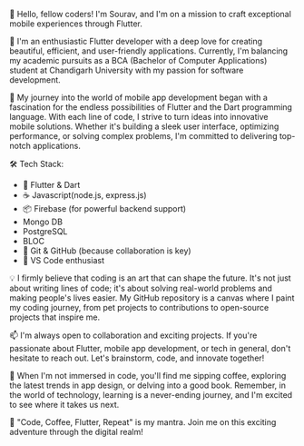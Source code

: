 👋 Hello, fellow coders! I'm Sourav, and I'm on a mission to craft exceptional mobile experiences through Flutter.

🚀 I'm an enthusiastic Flutter developer with a deep love for creating beautiful, efficient, and user-friendly applications. Currently, I'm balancing my academic pursuits as a BCA (Bachelor of Computer Applications) student at Chandigarh University with my passion for software development.

📱 My journey into the world of mobile app development began with a fascination for the endless possibilities of Flutter and the Dart programming language. With each line of code, I strive to turn ideas into innovative mobile solutions. Whether it's building a sleek user interface, optimizing performance, or solving complex problems, I'm committed to delivering top-notch applications.

🛠️ Tech Stack:
   - 📱 Flutter & Dart
   - ☕ Javascript(node.js, express.js)
   - 📦 Firebase (for powerful backend support)
   -    Mongo DB
   -    PostgreSQL
   -    BLOC
   - 🧰 Git & GitHub (because collaboration is key)
   - 🚀 VS Code enthusiast

💡 I firmly believe that coding is an art that can shape the future. It's not just about writing lines of code; it's about solving real-world problems and making people's lives easier. My GitHub repository is a canvas where I paint my coding journey, from pet projects to contributions to open-source projects that inspire me.

📫 I'm always open to collaboration and exciting projects. If you're passionate about Flutter, mobile app development, or tech in general, don't hesitate to reach out. Let's brainstorm, code, and innovate together!

🌈 When I'm not immersed in code, you'll find me sipping coffee, exploring the latest trends in app design, or delving into a good book. Remember, in the world of technology, learning is a never-ending journey, and I'm excited to see where it takes us next.

🚀 "Code, Coffee, Flutter, Repeat" is my mantra. Join me on this exciting adventure through the digital realm!

